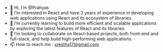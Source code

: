 - 👋 Hi, I’m @Prahyas
- 👀  I’m interested in React and have 2 years of experience in developing web applications using React and its ecosystem of libraries.
- 🌱 I’m currently learning to build more efficient and scalable applications by exploring the latest features of React and its libraries.
- 💞️ I’m looking to collaborate on React-based projects, both front-end and full-stack, and help build high-performing web applications.
- 📫 How to reach me : xrestha17@gmail.com

<!---
Prahyas/Prahyas is a ✨ special ✨ repository because its `README.md` (this file) appears on your GitHub profile.
You can click the Preview link to take a look at your changes.
--->
